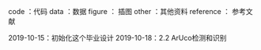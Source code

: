 code ：代码
data ：数据
figure ： 插图
other ：其他资料
reference ： 参考文献

2019-10-15：初始化这个毕业设计
2019-10-18：2.2 ArUco检测和识别
